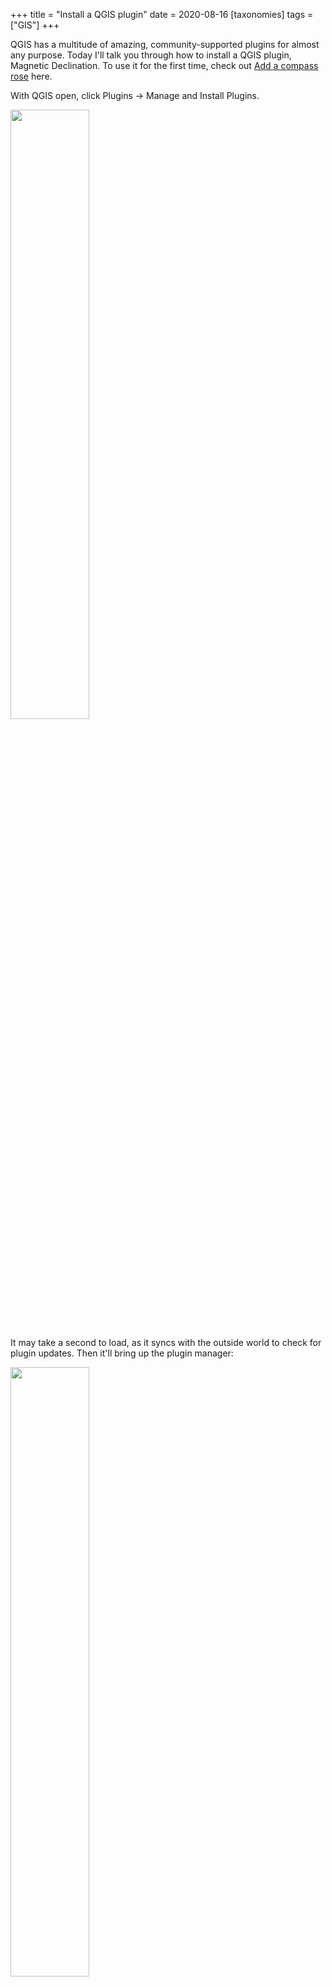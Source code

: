 +++
title = "Install a QGIS plugin"
date = 2020-08-16
[taxonomies]
tags = ["GIS"]
+++
<!-- wp:paragraph -->

QGIS has a multitude of amazing, community-supported plugins for almost any purpose. Today I'll talk you through how to install a QGIS plugin, Magnetic Declination. To use it for the first time, check out [Add a compass rose](@/posts/2020-08-16-qgis-compass-with-magnetic-declination.md) here.

<!-- /wp:paragraph -->

<!-- wp:paragraph -->

With QGIS open, click Plugins -> Manage and Install Plugins.

<!-- /wp:paragraph -->

<!-- wp:image {"id":737} -->

<img src="/img/questions-wp-content-uploads-2020-08-Screen-Shot-2020-08-16-at-3.09.46-PM.png" class="center" width=50%>

<!-- /wp:image -->

<!-- wp:paragraph -->

It may take a second to load, as it syncs with the outside world to check for plugin updates. Then it'll bring up the plugin manager:

<!-- /wp:paragraph -->

<!-- wp:image {"id":738} -->

<img src="/img/questions-wp-content-uploads-2020-08-Screen-Shot-2020-08-16-at-3.15.54-PM.png" class="center" width=50%>

<!-- /wp:image -->

<!-- wp:paragraph -->

From here, (1) switch to the "All" tab on the left side, (2) type "Magnetic Declination" in the search box, (3) select the "Magnetic Declination" row, then (4) hit "Install Plugin".

<!-- /wp:paragraph -->

<!-- wp:image {"id":739} -->

<img src="/img/questions-wp-content-uploads-2020-08-Screen-Shot-2020-08-16-at-3.18.17-PM.png" class="center" width=50%>

<!-- /wp:image -->

<!-- wp:paragraph -->

While you're here, I recommend installing QuickMapServices as well; it's super handy.

<!-- /wp:paragraph -->

<!-- wp:paragraph -->

And congratulations! You now know how to install a QGIS plugin. For more info on managing plugins within QGIS, see the [official documentation](https://docs.qgis.org/2.8/en/docs/training_manual/qgis_plugins/fetching_plugins.html).

<!-- /wp:paragraph -->
